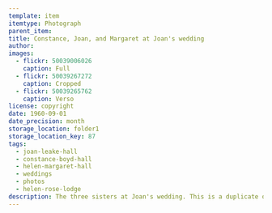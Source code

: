 ```yaml
---
template: item
itemtype: Photograph
parent_item: 
title: Constance, Joan, and Margaret at Joan's wedding
author: 
images:
  - flickr: 50039006026
    caption: Full
  - flickr: 50039267272
    caption: Cropped
  - flickr: 50039265762
    caption: Verso
license: copyright
date: 1960-09-01
date_precision: month
storage_location: folder1
storage_location_key: 87
tags:
  - joan-leake-hall
  - constance-boyd-hall
  - helen-margaret-hall
  - weddings
  - photos
  - helen-rose-lodge
description: The three sisters at Joan's wedding. This is a duplicate of Item 66.
---
```

